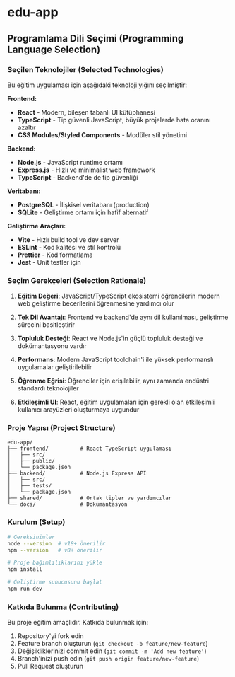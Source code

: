 # edu-app

## Programlama Dili Seçimi (Programming Language Selection)

### Seçilen Teknolojiler (Selected Technologies)

Bu eğitim uygulaması için aşağıdaki teknoloji yığını seçilmiştir:

**Frontend:**
- **React** - Modern, bileşen tabanlı UI kütüphanesi
- **TypeScript** - Tip güvenli JavaScript, büyük projelerde hata oranını azaltır
- **CSS Modules/Styled Components** - Modüler stil yönetimi

**Backend:**
- **Node.js** - JavaScript runtime ortamı
- **Express.js** - Hızlı ve minimalist web framework
- **TypeScript** - Backend'de de tip güvenliği

**Veritabanı:**
- **PostgreSQL** - İlişkisel veritabanı (production)
- **SQLite** - Geliştirme ortamı için hafif alternatif

**Geliştirme Araçları:**
- **Vite** - Hızlı build tool ve dev server
- **ESLint** - Kod kalitesi ve stil kontrolü
- **Prettier** - Kod formatlama
- **Jest** - Unit testler için

### Seçim Gerekçeleri (Selection Rationale)

1. **Eğitim Değeri**: JavaScript/TypeScript ekosistemi öğrencilerin modern web geliştirme becerilerini öğrenmesine yardımcı olur

2. **Tek Dil Avantajı**: Frontend ve backend'de aynı dil kullanılması, geliştirme sürecini basitleştirir

3. **Topluluk Desteği**: React ve Node.js'in güçlü topluluk desteği ve dokümantasyonu vardır

4. **Performans**: Modern JavaScript toolchain'i ile yüksek performanslı uygulamalar geliştirilebilir

5. **Öğrenme Eğrisi**: Öğrenciler için erişilebilir, aynı zamanda endüstri standardı teknolojiler

6. **Etkileşimli UI**: React, eğitim uygulamaları için gerekli olan etkileşimli kullanıcı arayüzleri oluşturmaya uygundur

### Proje Yapısı (Project Structure)

```
edu-app/
├── frontend/          # React TypeScript uygulaması
│   ├── src/
│   ├── public/
│   └── package.json
├── backend/           # Node.js Express API
│   ├── src/
│   ├── tests/
│   └── package.json
├── shared/            # Ortak tipler ve yardımcılar
└── docs/              # Dokümantasyon
```

### Kurulum (Setup)

```bash
# Gereksinimler
node --version  # v18+ önerilir
npm --version   # v8+ önerilir

# Proje bağımlılıklarını yükle
npm install

# Geliştirme sunucusunu başlat
npm run dev
```

### Katkıda Bulunma (Contributing)

Bu proje eğitim amaçlıdır. Katkıda bulunmak için:

1. Repository'yi fork edin
2. Feature branch oluşturun (`git checkout -b feature/new-feature`)
3. Değişikliklerinizi commit edin (`git commit -m 'Add new feature'`)
4. Branch'inizi push edin (`git push origin feature/new-feature`)
5. Pull Request oluşturun